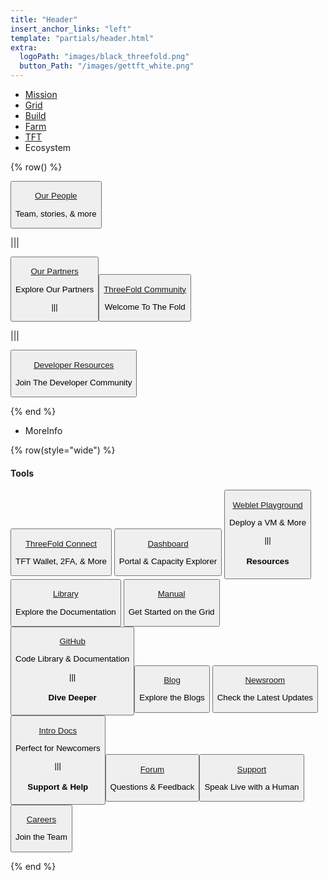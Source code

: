 ```yaml
---
title: "Header"
insert_anchor_links: "left"
template: "partials/header.html"
extra:
  logoPath: "images/black_threefold.png"
  button_Path: "/images/gettft_white.png"
---
```



- [Mission]("/mission")
- [Grid]("/grid")
- [Build]("/build")
- [Farm]("/farm")
- [TFT]("/tft")
- Ecosystem

{% row() %}

<button onclick="window.location.href='/people'">

[Our People](/people)
<br>
<p class="text-sm">Team, stories, & more</p>

</button>

|||

<button onclick="window.location.href='/partners'">

[Our Partners](/partners)
<br>
<p class="text-sm">Explore Our Partners</p>

|||

<button onclick="window.location.href='/community'">

[ThreeFold Community](/community)
<br>
<p class="text-sm">Welcome To The Fold</p>

</button>

|||

<button onclick="window.location.href='/developer'">

[Developer Resources](/developer)
<br>
<p class="text-sm">Join The Developer Community</p>

</button>

{% end %}

- MoreInfo

{% row(style="wide") %}


#### Tools

<button onclick="openInNewTab('https&#58;//library.threefold.me/info/threefold#/tokens/threefold__threefold_connect')">

[ThreeFold Connect](https://library.threefold.me/info/threefold#/tokens/threefold__threefold_connect)
<br>
<p class="text-sm">TFT Wallet, 2FA, & More</p>

</button>

<button onclick="openInNewTab('https&#58;//dashboard.grid.tf/')">

[Dashboard](https://dashboard.grid.tf/)
<br>
<p class="text-sm">Portal & Capacity Explorer</p>

</button>

<button onclick="openInNewTab('https&#58;//play.grid.tf')">

[Weblet Playground](https://play.grid.tf)
<br>
<p class="text-sm">Deploy a VM & More</p>

|||

#### Resources 

<button onclick="openInNewTab('https&#58;//library.threefold.me/info/threefold#/')">

[Library](https://library.threefold.me/info/threefold#/)
<br>
<p class="text-sm">Explore the Documentation</p>

</button>

<button onclick="openInNewTab('https&#58;//library.threefold.me/info/manual/#/manual__manual3_home_new')">

[Manual](https://library.threefold.me/info/manual/#/manual__manual3_home_new)
<br>
<p class="text-sm">Get Started on the Grid</p>

</button>

<button onclick="openInNewTab('https&#58;//github.com/')">

[GitHub](https://github.com/)
<br>
<p class="text-sm">Code Library & Documentation</p>

|||

#### Dive Deeper

<button onclick="window.location.href='/blog'">

[Blog](/blog)
<br>
<p class="text-sm">Explore the Blogs</p>

</button>

<button onclick="window.location.href='/newsroom'">

[Newsroom](/newsroom)
<br>
<p class="text-sm">Check the Latest Updates</p>

</button>

<button onclick="openInNewTab('https&#58;//intro.threefold.me')">

[Intro Docs](https://intro.threefold.me)
<br>
<p class="text-sm">Perfect for Newcomers</p>

|||

#### Support & Help

<button onclick="openInNewTab('https&#58;//forum.threefold.io')">

[Forum](https://forum.threefold.io)
<br>
<p class="text-sm">Questions & Feedback</p>

<button onclick="window.location.href='/support'">

[Support](/support)
<br>
<p class="text-sm">Speak Live with a Human</p>

</button>

<button onclick="window.location.href='/careers'">

[Careers](/careers)
<br>
<p class="text-sm">Join the Team</p>

</button>

{% end %}

